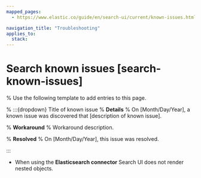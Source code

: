 ```yaml
---
mapped_pages:
  - https://www.elastic.co/guide/en/search-ui/current/known-issues.html

navigation_title: "Troubleshooting"
applies_to:
  stack:
---
```


# Search known issues [search-known-issues]

% Use the following template to add entries to this page.

% :::{dropdown} Title of known issue
% **Details**
% On [Month/Day/Year], a known issue was discovered that [description of known issue].

% **Workaround**
% Workaround description.

% **Resolved**
% On [Month/Day/Year], this issue was resolved.

:::

- When using the **Elasticsearch connector** Search UI does not render nested objects.
